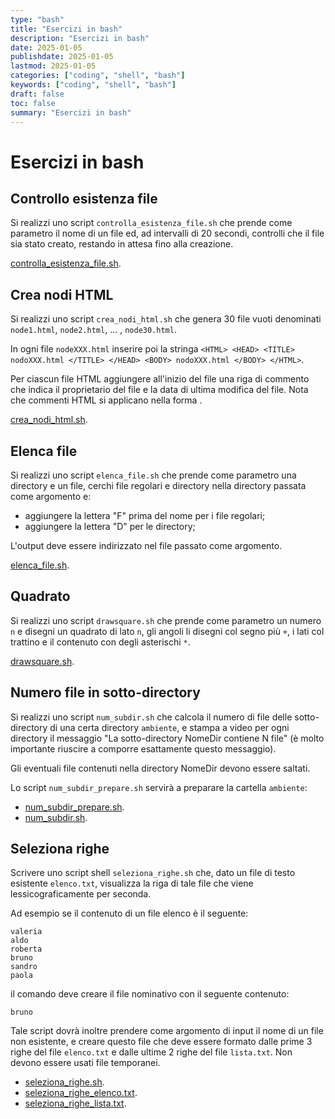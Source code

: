 ```yaml
---
type: "bash"
title: "Esercizi in bash"
description: "Esercizi in bash"
date: 2025-01-05
publishdate: 2025-01-05
lastmod: 2025-01-05
categories: ["coding", "shell", "bash"]
keywords: ["coding", "shell", "bash"]
draft: false
toc: false
summary: "Esercizi in bash"
---
```


# Esercizi in bash

## Controllo esistenza file

Si realizzi uno script ``controlla_esistenza_file.sh`` che prende come parametro il nome di un file ed, ad intervalli di 20 secondi, controlli che il file sia stato creato, restando in attesa fino alla creazione.

[controlla_esistenza_file.sh](/static/coding/shell/bash/controlla_esistenza_file.sh "Controllo esistenza file").

## Crea nodi HTML

Si realizzi uno script ``crea_nodi_html.sh`` che genera 30 file vuoti denominati ``node1.html``, ``node2.html``, ... , ``node30.html``.

In ogni file ``nodeXXX.html`` inserire poi la stringa 
``<HTML> <HEAD> <TITLE> nodoXXX.html </TITLE> </HEAD> <BODY> nodoXXX.html </BODY> </HTML>``.

Per ciascun file HTML aggiungere all'inizio del file una riga di commento che indica il proprietario del file e la data di ultima modifica del file. Nota che commenti HTML si applicano nella forma <!-- Commento -->.

[crea_nodi_html.sh](/static/coding/shell/bash/crea_nodi_html.sh "Crea nodi HTML").

## Elenca file

Si realizzi uno script ``elenca_file.sh`` che prende come parametro una directory e un file, cerchi file regolari e directory nella directory passata come argomento e:

- aggiungere la lettera "F" prima del nome per i file regolari;
- aggiungere la lettera "D" per le directory;

L'output deve essere indirizzato nel file passato come argomento.

[elenca_file.sh](/static/coding/shell/bash/elenca_file.sh "Elenca file").

## Quadrato

Si realizzi uno script ``drawsquare.sh`` che prende come parametro un numero ``n`` e disegni un quadrato di lato ``n``, gli angoli li disegni col segno più ``+``, i lati col trattino e il contenuto con degli asterischi ``*``.

[drawsquare.sh](/static/coding/shell/bash/drawsquare.sh "Quadrato").

## Numero file in sotto-directory

Si realizzi uno script ``num_subdir.sh`` che calcola il numero di file delle sotto-directory di una certa directory ``ambiente``, e stampa a video per ogni directory il messaggio "La sotto-directory NomeDir contiene N file" (è molto importante riuscire a comporre esattamente questo messaggio).

Gli eventuali file contenuti nella directory NomeDir devono essere saltati.

Lo script ``num_subdir_prepare.sh`` servirà a preparare la cartella ``ambiente``:

- [num_subdir_prepare.sh](/static/coding/shell/bash/num_subdir_prepare.sh "Preparazione numero file in sotto-directory").
- [num_subdir.sh](/static/coding/shell/bash/num_subdir.sh "Numero file in sotto-directory").

## Seleziona righe

Scrivere uno script shell ``seleziona_righe.sh`` che, dato un file di testo esistente ``elenco.txt``, visualizza la riga di tale file che viene lessicograficamente per seconda.

Ad esempio se il contenuto di un file elenco è il seguente:

```plaintext
valeria
aldo
roberta
bruno
sandro
paola
```

il comando deve creare il file nominativo con il seguente contenuto:

```plaintext
bruno
```

Tale script dovrà inoltre prendere come argomento di input il nome di un file non esistente, e creare questo file che deve essere formato dalle prime 3 righe del file ``elenco.txt`` e dalle ultime 2 righe del file ``lista.txt``. Non devono essere usati file temporanei.

- [seleziona_righe.sh](/static/coding/shell/bash/seleziona_righe.sh "Seleziona righe").
- [seleziona_righe_elenco.txt](/static/coding/shell/bash/seleziona_righe_elenco.txt "Seleziona righe - elenco").
- [seleziona_righe_lista.txt](/static/coding/shell/bash/seleziona_righe_lista.txt "Seleziona righe - lista").
